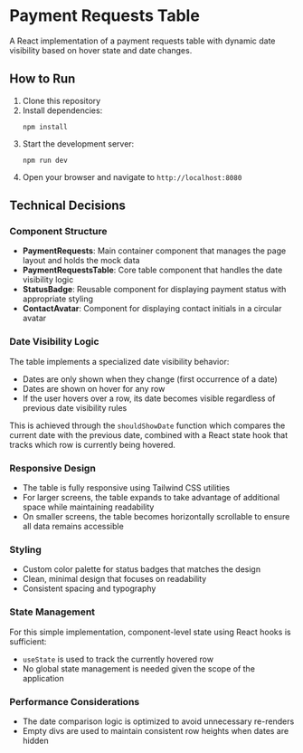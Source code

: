 
# Payment Requests Table

A React implementation of a payment requests table with dynamic date visibility based on hover state and date changes.

## How to Run

1. Clone this repository
2. Install dependencies:
   ```
   npm install
   ```
3. Start the development server:
   ```
   npm run dev
   ```
4. Open your browser and navigate to `http://localhost:8080`

## Technical Decisions

### Component Structure

- **PaymentRequests**: Main container component that manages the page layout and holds the mock data
- **PaymentRequestsTable**: Core table component that handles the date visibility logic
- **StatusBadge**: Reusable component for displaying payment status with appropriate styling
- **ContactAvatar**: Component for displaying contact initials in a circular avatar

### Date Visibility Logic

The table implements a specialized date visibility behavior:
- Dates are only shown when they change (first occurrence of a date)
- Dates are shown on hover for any row
- If the user hovers over a row, its date becomes visible regardless of previous date visibility rules

This is achieved through the `shouldShowDate` function which compares the current date with the previous date, combined with a React state hook that tracks which row is currently being hovered.

### Responsive Design

- The table is fully responsive using Tailwind CSS utilities
- For larger screens, the table expands to take advantage of additional space while maintaining readability
- On smaller screens, the table becomes horizontally scrollable to ensure all data remains accessible

### Styling

- Custom color palette for status badges that matches the design
- Clean, minimal design that focuses on readability
- Consistent spacing and typography

### State Management

For this simple implementation, component-level state using React hooks is sufficient:
- `useState` is used to track the currently hovered row
- No global state management is needed given the scope of the application

### Performance Considerations

- The date comparison logic is optimized to avoid unnecessary re-renders
- Empty divs are used to maintain consistent row heights when dates are hidden
